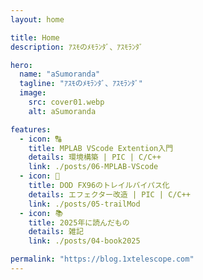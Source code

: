 ```yaml
---
layout: home

title: Home
description: ｱｽﾓのﾒﾓﾗﾝﾀﾞ、ｱｽﾓﾗﾝﾀﾞ

hero:
  name: "aSumoranda"
  tagline: "ｱｽﾓのﾒﾓﾗﾝﾀﾞ、ｱｽﾓﾗﾝﾀﾞ"
  image:
    src: cover01.webp
    alt: aSumoranda

features:
  - icon: 🔠
    title: MPLAB VScode Extention入門
    details: 環境構築 | PIC | C/C++
    link: ./posts/06-MPLAB-VScode
  - icon: 🔨
    title: DOD FX96のトレイルバイパス化
    details: エフェクター改造 | PIC | C/C++
    link: ./posts/05-trailMod
  - icon: 📚
    title: 2025年に読んだもの
    details: 雑記
    link: ./posts/04-book2025

permalink: "https://blog.1xtelescope.com"
---
```

